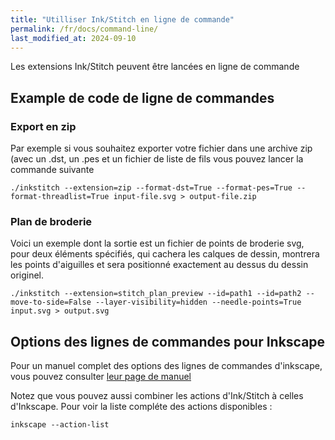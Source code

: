 ```yaml
---
title: "Utilliser Ink/Stitch en ligne de commande"
permalink: /fr/docs/command-line/
last_modified_at: 2024-09-10
---
```


Les extensions Ink/Stitch peuvent être lancées en ligne de commande

## Example  de code de ligne de commandes

### Export en zip

Par exemple si vous souhaitez exporter votre fichier dans une archive zip (avec  un .dst, un .pes  et un fichier de liste de fils vous pouvez lancer la commande suivante

```
./inkstitch --extension=zip --format-dst=True --format-pes=True --format-threadlist=True input-file.svg > output-file.zip
```

### Plan de broderie

Voici un exemple dont la sortie est un fichier de points de broderie svg, pour deux éléments spécifiés, qui cachera les calques de dessin, montrera les points d'aiguilles et sera positionné exactement au dessus du dessin originel.

```
./inkstitch --extension=stitch_plan_preview --id=path1 --id=path2 --move-to-side=False --layer-visibility=hidden --needle-points=True input.svg > output.svg
```

## Options des lignes de commandes pour Inkscape 

Pour un manuel complet des options des lignes de commandes d'inkscape, vous pouvez consulter [leur page de manuel ](https://inkscape.org/doc/inkscape-man.html)

Notez que vous pouvez aussi  combiner les actions d'Ink/Stitch à celles d'Inkscape. Pour voir la liste compléte des actions disponibles :

```
inkscape --action-list
```
